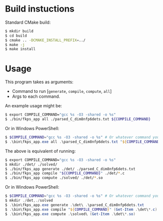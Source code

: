 # Build instuctions
Standard CMake build:

```bash
$ mkdir build
$ cd build
$ cmake .. -DCMAKE_INSTALL_PREFIX=../
$ make -j
$ make install
```

# Usage
This program takes as arguments:
 - Command to run [`generate`, `compile`, `compute`, `all`]
 - Args to each command.

An example usage might be:
```bash
$ export COMPILE_COMMAND="gcc %s -O3 -shared -o %s"
$ ./bin/fkps_app all ./parsed_C_dim8nfp6dets.txt ${COMPILE_COMMAND}
```
Or in Windows PowerShell:
```PowerShell
$ $COMPILE_COMMAND="gcc %s -O3 -shared -o %s" # Or whatever command you need to compile a single file.
$ .\bin\fkps_app.exe all .\parsed_C_dim8nfp6dets.txt "${COMPILE_COMMAND}"
```

The above is equivalent of running:

```bash
$ export COMPILE_COMMAND="gcc %s -O3 -shared -o %s"
$ mkdir ./det/ ./solved/
$ ./bin/fkps_app generate ./det/ ./parsed_C_dim8nfp6dets.txt
$ ./bin/fkps_app compile "${COMPILE_COMMAND}" ./det/*.c
$ ./bin/fkps_app compute ./solved/ ./det/*.so
```

Or in Windows PowerShell:
```PowerShell
$ $COMPILE_COMMAND="gcc %s -O3 -shared -o %s" # Or whatever command you need to compile a single file.
$ mkdir ./det,./solved
$ .\bin\fkps_app.exe generate .\det\ .\parsed_C_dim8nfp6dets.txt
$ .\bin\fkps_app.exe compile "${COMPILE_COMMAND}" (Get-Item .\det\*.c)
$ .\bin\fkps_app.exe compute .\solved\ (Get-Item .\det\*.so)
```
